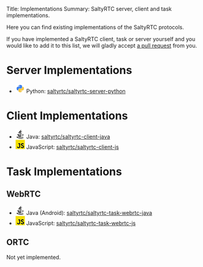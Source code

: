 Title: Implementations
Summary: SaltyRTC server, client and task implementations.

Here you can find existing implementations of the SaltyRTC protocols.

If you have implemented a SaltyRTC client, task or server yourself and you
would like to add it to this list, we will gladly accept
[a pull request](https://github.com/saltyrtc/saltyrtc.github.io/blob/source/content/pages/libraries.md)
from you.

# Server Implementations

- ![icon](/static/img/python.png) Python: [saltyrtc/saltyrtc-server-python](https://github.com/saltyrtc/saltyrtc-server-python)

# Client Implementations

- ![icon](/static/img/java.png) Java: [saltyrtc/saltyrtc-client-java](https://github.com/saltyrtc/saltyrtc-client-java)
- ![icon](/static/img/javascript.png) JavaScript: [saltyrtc/saltyrtc-client-js](https://github.com/saltyrtc/saltyrtc-client-js)

# Task Implementations

## WebRTC

- ![icon](/static/img/java.png) Java (Android): [saltyrtc/saltyrtc-task-webrtc-java](https://github.com/saltyrtc/saltyrtc-task-webrtc-java)
- ![icon](/static/img/javascript.png) JavaScript: [saltyrtc/saltyrtc-task-webrtc-js](https://github.com/saltyrtc/saltyrtc-task-webrtc-js)

## ORTC

Not yet implemented.

